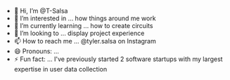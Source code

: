 - 👋 Hi, I’m @T-Salsa
- 👀 I’m interested in ... how things around me work
- 🌱 I’m currently learning ... how to create circuits
- 💞️ I’m looking to ... display project experience
- 📫 How to reach me ... @tyler.salsa on Instagram
- 😄 Pronouns: ...
- ⚡ Fun fact: ... I've previously started 2 software startups with my largest expertise in user data collection

<!---
T-Salsa/T-Salsa is a ✨ special ✨ repository because its `README.md` (this file) appears on your GitHub profile.
You can click the Preview link to take a look at your changes.
--->
